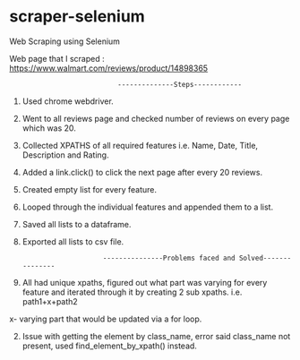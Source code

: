 # scraper-selenium
Web Scraping using Selenium

Web page that I scraped : https://www.walmart.com/reviews/product/14898365 

                               --------------Steps------------

1. Used chrome webdriver.

2. Went to all reviews page and checked number of reviews on every page which was 20. 

3. Collected XPATHS of all required features i.e. Name, Date, Title, Description and Rating. 

4. Added a link.click() to click the next page after every 20 reviews.

5. Created empty list for every feature.

6. Looped through the individual features and appended them to a list.

7. Saved all lists to a dataframe.

8. Exported all lists to csv file. 

      
                           ---------------Problems faced and Solved---------------


1. All had unique xpaths, figured out what part was varying for every feature and iterated through
   it by creating 2 sub xpaths. i.e. path1+x+path2

  x- varying part that would be updated via a for loop.

2. Issue with getting the element by class_name, error said class_name not present, used find_element_by_xpath()
   instead.

